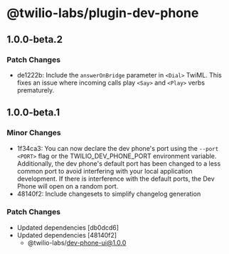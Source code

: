 # @twilio-labs/plugin-dev-phone

## 1.0.0-beta.2

### Patch Changes

- de1222b: Include the `answerOnBridge` parameter in `<Dial>` TwiML. This fixes an issue where incoming calls play `<Say>` and `<Play>` verbs prematurely.

## 1.0.0-beta.1

### Minor Changes

- 1f34ca3: You can now declare the dev phone's port using the `--port <PORT>` flag or the TWILIO_DEV_PHONE_PORT environment variable. Additionally, the dev phone's default port has been changed to a less common port to avoid interfering with your local application development. If there is interference with the default ports, the Dev Phone will open on a random port.
- 48140f2: Include changesets to simplify changelog generation

### Patch Changes

- Updated dependencies [db0dcd6]
- Updated dependencies [48140f2]
  - @twilio-labs/dev-phone-ui@1.0.0
